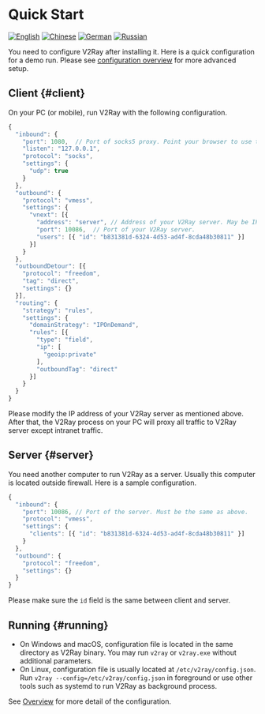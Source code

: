 # Quick Start

[![English](../resources/english.svg)](https://www.v2ray.com/en/welcome/start.html) [![Chinese](../resources/chinese.svg)](https://www.v2ray.com/chapter_00/start.html) [![German](../resources/german.svg)](https://www.v2ray.com/de/welcome/start.html) [![Russian](../resources/russian.svg)](https://www.v2ray.com/ru/welcome/start.html)

You need to configure V2Ray after installing it. Here is a quick configuration for a demo run. Please see [configuration overview](../configuration/overview.md) for more advanced setup.

## Client {#client}

On your PC (or mobile), run V2Ray with the following configuration.

```javascript
{
  "inbound": {
    "port": 1080,  // Port of socks5 proxy. Point your browser to use this port.
    "listen": "127.0.0.1",
    "protocol": "socks",
    "settings": {
      "udp": true
    }
  },
  "outbound": {
    "protocol": "vmess",
    "settings": {
      "vnext": [{
        "address": "server", // Address of your V2Ray server. May be IP or domain address.
        "port": 10086,  // Port of your V2Ray server.
        "users": [{ "id": "b831381d-6324-4d53-ad4f-8cda48b30811" }]
      }]
    }
  },
  "outboundDetour": [{
    "protocol": "freedom",
    "tag": "direct",
    "settings": {}
  }],
  "routing": {
    "strategy": "rules",
    "settings": {
      "domainStrategy": "IPOnDemand",
      "rules": [{
        "type": "field",
        "ip": [
          "geoip:private"
        ],
        "outboundTag": "direct"
      }]
    }
  }
}
```

Please modify the IP address of your V2Ray server as mentioned above. After that, the V2Ray process on your PC will proxy all traffic to V2Ray server except intranet traffic.

## Server {#server}

You need another computer to run V2Ray as a server. Usually this computer is located outside firewall. Here is a sample configuration.

```javascript
{
  "inbound": {
    "port": 10086, // Port of the server. Must be the same as above.
    "protocol": "vmess",
    "settings": {
      "clients": [{ "id": "b831381d-6324-4d53-ad4f-8cda48b30811" }]
    }
  },
  "outbound": {
    "protocol": "freedom",
    "settings": {}
  }
}
```

Please make sure the `id` field is the same between client and server.

## Running {#running}

* On Windows and macOS, configuration file is located in the same directory as V2Ray binary. You may run `v2ray` or `v2ray.exe` without additional parameters.
* On Linux, configuration file is usually located at `/etc/v2ray/config.json`. Run `v2ray --config=/etc/v2ray/config.json` in foreground or use other tools such as systemd to run V2Ray as background process.

See [Overview](../configuration/overview.md) for more detail of the configuration.
